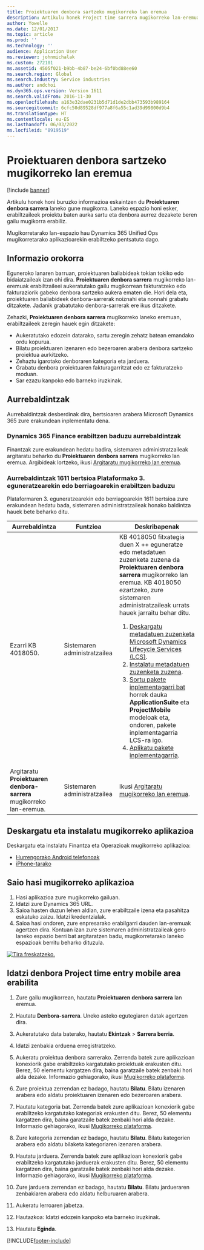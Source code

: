 ```yaml
---
title: Proiektuaren denbora sartzeko mugikorreko lan eremua
description: Artikulu honek Project time sarrera mugikorreko lan-eremuari buruzko informazioa eskaintzen du. Laneko espazio honi esker, erabiltzaileek proiektu baten aurka sartu eta denbora aurrez dezakete beren gailu mugikorra erabiliz.
author: Yowelle
ms.date: 12/01/2017
ms.topic: article
ms.prod: ''
ms.technology: ''
audience: Application User
ms.reviewer: johnmichalak
ms.custom: 272101
ms.assetid: 4505f021-b9bb-4b87-be24-6bf0bd88ee60
ms.search.region: Global
ms.search.industry: Service industries
ms.author: andchoi
ms.dyn365.ops.version: Version 1611
ms.search.validFrom: 2016-11-30
ms.openlocfilehash: a163e32dae0231b5d71d1de2dbb473593b989164
ms.sourcegitcommit: 6cfc50d89528df977a8f6a55c1ad39d99800d9b4
ms.translationtype: HT
ms.contentlocale: eu-ES
ms.lasthandoff: 06/03/2022
ms.locfileid: "8919519"
---
```

# <a name="project-time-entry-mobile-workspace"></a>Proiektuaren denbora sartzeko mugikorreko lan eremua

[!include [banner](../includes/banner.md)]

Artikulu honek honi buruzko informazioa eskaintzen du **Proiektuaren denbora sarrera** laneko gune mugikorra. Laneko espazio honi esker, erabiltzaileek proiektu baten aurka sartu eta denbora aurrez dezakete beren gailu mugikorra erabiliz.

Mugikorretarako lan-espazio hau Dynamics 365 Unified Ops mugikorretarako aplikazioarekin erabiltzeko pentsatuta dago. 

## <a name="overview"></a>Informazio orokorra
Eguneroko lanaren barruan, proiektuaren baliabideak tokian tokiko edo bidaiatzaileak izan ohi dira. **Proiektuaren denbora sarrera** mugikorreko lan-eremuak erabiltzaileei aukeratutako gailu mugikorrean fakturatzeko edo fakturaziorik gabeko denbora sartzeko aukera ematen die. Hori dela eta, proiektuaren baliabideek denbora-sarrerak noiznahi eta nonnahi grabatu ditzakete. Jadanik grabatutako denbora-sarrerak ere ikus ditzakete. 

Zehazki, **Proiektuaren denbora sarrera** mugikorreko laneko eremuan, erabiltzaileek zeregin hauek egin ditzakete:

-   Aukeratutako edozein datarako, sartu zeregin zehatz batean emandako ordu kopurua.
-   Bilatu proiektuaren izenaren edo bezeroaren arabera denbora sartzeko proiektua aurkitzeko.
-   Zehaztu igarotako denboraren kategoria eta jarduera.
-   Grabatu denbora proiektuaren fakturagarritzat edo ez fakturatzeko moduan.
-   Sar ezazu kanpoko edo barneko iruzkinak.

## <a name="prerequisites"></a>Aurrebaldintzak
Aurrebaldintzak desberdinak dira, bertsioaren arabera Microsoft Dynamics 365 zure erakundean inplementatu dena.

### <a name="prerequisites-if-you-use-dynamics-365-finance"></a>Dynamics 365 Finance erabiltzen baduzu aurrebaldintzak
Finantzak zure erakundean hedatu badira, sistemaren administratzaileak argitaratu beharko du **Proiektuaren denbora sarrera** mugikorreko lan eremua. Argibideak lortzeko, ikusi [Argitaratu mugikorreko lan eremua](/dynamics365/fin-ops-core/dev-itpro/mobile-apps/publish-mobile-workspace).

### <a name="prerequisites-if-you-use-version-1611-with-platform-update-3-or-later"></a>Aurrebaldintzak 1611 bertsioa Plataformako 3. eguneratzearekin edo berriagoarekin erabiltzen baduzu
Plataformaren 3. eguneratzearekin edo berriagoarekin 1611 bertsioa zure erakundean hedatu bada, sistemaren administratzaileak honako baldintza hauek bete beharko ditu. 

<table>
<thead>
<tr class="header">
<th>Aurrebaldintza</th>
<th>Funtzioa</th>
<th>Deskribapenak</th>
</tr>
</thead>
<tbody>
<tr class="odd">

<td>Ezarri KB 4018050.</td>
<td>Sistemaren administratzailea</td>
<td>KB 4018050 fitxategia duen X ++ eguneratze edo metadatuen zuzenketa zuzena da <strong>Proiektuaren denbora sarrera</strong> mugikorreko lan eremua. KB 4018050 ezartzeko, zure sistemaren administratzaileak urrats hauek jarraitu behar ditu.
<ol>
<li><a href="/dynamics365/fin-ops-core/dev-itpro/migration-upgrade/download-hotfix-lcs">Deskargatu metadatuen zuzenketa Microsoft Dynamics Lifecycle Services (LCS)</a>.</li>
<li><a href="/dynamics365/fin-ops-core/dev-itpro/migration-upgrade/install-metadata-hotfix-package">Instalatu metadatuen zuzenketa zuzena</a>.</li>
<li><a href="/dynamics365/fin-ops-core/dev-itpro/deployment/create-apply-deployable-package">Sortu pakete inplementagarri bat</a> horrek dauka <strong>ApplicationSuite</strong> eta <strong>ProjectMobile</strong> modeloak eta, ondoren, pakete inplementagarria LCS-ra igo.</li>
<li><a href="/dynamics365/fin-ops-core/dev-itpro/deployment/apply-deployable-package-system">Aplikatu pakete inplementagarria</a>.</li>

</ol></td>
</tr>
<tr class="even">
<td>Argitaratu <strong>Proiektuaren denbora-sarrera</strong> mugikorreko lan-eremua.</td>
<td>Sistemaren administratzailea</td>
<td>Ikusi <a href="/dynamics365/fin-ops-core/dev-itpro/mobile-apps/publish-mobile-workspace">Argitaratu mugikorreko lan eremua</a>.</td>
</tr>
</tbody>
</table>

## <a name="download-and-install-the-mobile-app"></a>Deskargatu eta instalatu mugikorreko aplikazioa

Deskargatu eta instalatu Finantza eta Operazioak mugikorreko aplikazioa:

-   [Hurrengorako Android telefonoak](https://go.microsoft.com/fwlink/?linkid=850662)
-   [iPhone-tarako](https://go.microsoft.com/fwlink/?linkid=850663)

## <a name="sign-in-to-the-mobile-app"></a>Saio hasi mugikorreko aplikazioa
1.  Hasi aplikazioa zure mugikorreko gailuan.
2.  Idatzi zure Dynamics 365 URL.
3.  Saioa hasten duzun lehen aldian, zure erabiltzaile izena eta pasahitza eskatuko zaizu. Idatzi kredentzialak.
4.  Saioa hasi ondoren, zure enpresarako erabilgarri dauden lan-eremuak agertzen dira. Kontuan izan zure sistemaren administratzaileak gero laneko espazio berri bat argitaratzen badu, mugikorretarako laneko espazioak berritu beharko dituzula.

[![Tira freskatzeko.](./media/pull-to-refresh-list-of-workspaces-183x300.png)](./media/pull-to-refresh-list-of-workspaces.png)

## <a name="enter-time-by-using-the-project-time-entry-mobile-workspace"></a>Idatzi denbora Project time entry mobile area erabilita
1.  Zure gailu mugikorrean, hautatu **Proiektuaren denbora sarrera** lan eremua.
2.  Hautatu **Denbora-sarrera**. Uneko asteko egutegiaren datak agertzen dira.
3.  Aukeratutako data baterako, hautatu **Ekintzak** &gt; **Sarrera berria**.
4.  Idatzi zenbakia orduena erregistratzeko.
5.  Aukeratu proiektua denbora sarrerako. Zerrenda batek zure aplikazioan konexiorik gabe erabiltzeko kargatutako proiektuak erakusten ditu. Berez, 50 elementu kargatzen dira, baina garatzaile batek zenbaki hori alda dezake. Informazio gehiagorako, ikusi [Mugikorreko plataforma](/dynamics365/fin-ops-core/dev-itpro/mobile-apps/mobile-app-home-page).
6.  Zure proiektua zerrendan ez badago, hautatu **Bilatu**. Bilatu izenaren arabera edo aldatu proiektuaren izenaren edo bezeroaren arabera.
7.  Hautatu kategoria bat. Zerrenda batek zure aplikazioan konexiorik gabe erabiltzeko kargatutako kategoriak erakusten ditu. Berez, 50 elementu kargatzen dira, baina garatzaile batek zenbaki hori alda dezake. Informazio gehiagorako, ikusi [Mugikorreko plataforma](/dynamics365/fin-ops-core/dev-itpro/mobile-apps/mobile-app-home-page).
8.  Zure kategoria zerrendan ez badago, hautatu **Bilatu**. Bilatu kategorien arabera edo aldatu bilaketa kategoriaren izenaren arabera.
9.  Hautatu jarduera. Zerrenda batek zure aplikazioan konexiorik gabe erabiltzeko kargatutako jarduerak erakusten ditu. Berez, 50 elementu kargatzen dira, baina garatzaile batek zenbaki hori alda dezake. Informazio gehiagorako, ikusi [Mugikorreko plataforma](/dynamics365/fin-ops-core/dev-itpro/mobile-apps/mobile-app-home-page).
10. Zure jarduera zerrendan ez badago, hautatu **Bilatu**. Bilatu jardueraren zenbakiaren arabera edo aldatu helburuaren arabera.

11. Aukeratu lerroaren jabetza.
12. Hautazkoa: Idatzi edozein kanpoko eta barneko iruzkinak.
13. Hautatu **Eginda**.


[!INCLUDE[footer-include](../includes/footer-banner.md)]
